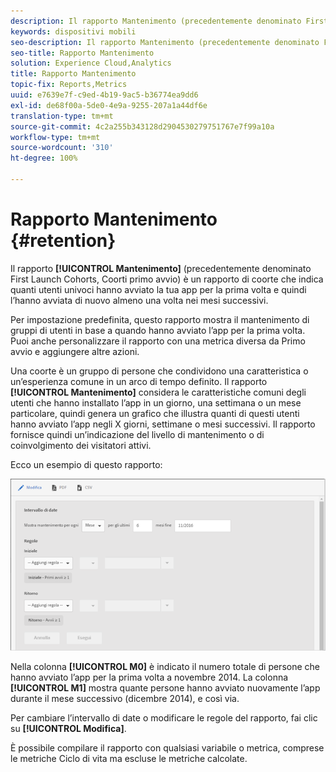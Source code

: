 ```yaml
---
description: Il rapporto Mantenimento (precedentemente denominato First Launch Cohorts, Coorti primo avvio) è un rapporto di coorte che indica quanti utenti univoci hanno avviato la tua app per la prima volta e quindi l’hanno avviata di nuovo almeno una volta nei mesi successivi.
keywords: dispositivi mobili
seo-description: Il rapporto Mantenimento (precedentemente denominato First Launch Cohorts, Coorti primo avvio) è un rapporto di coorte che indica quanti utenti univoci hanno avviato la tua app per la prima volta e quindi l’hanno avviata di nuovo almeno una volta nei mesi successivi.
seo-title: Rapporto Mantenimento
solution: Experience Cloud,Analytics
title: Rapporto Mantenimento
topic-fix: Reports,Metrics
uuid: e7639e7f-c9ed-4b19-9ac5-b36774ea9dd6
exl-id: de68f00a-5de0-4e9a-9255-207a1a44df6e
translation-type: tm+mt
source-git-commit: 4c2a255b343128d2904530279751767e7f99a10a
workflow-type: tm+mt
source-wordcount: '310'
ht-degree: 100%

---
```


# Rapporto Mantenimento {#retention}

Il rapporto **[!UICONTROL Mantenimento]** (precedentemente denominato First Launch Cohorts, Coorti primo avvio) è un rapporto di coorte che indica quanti utenti univoci hanno avviato la tua app per la prima volta e quindi l’hanno avviata di nuovo almeno una volta nei mesi successivi.

Per impostazione predefinita, questo rapporto mostra il mantenimento di gruppi di utenti in base a quando hanno avviato l’app per la prima volta. Puoi anche personalizzare il rapporto con una metrica diversa da Primo avvio e aggiungere altre azioni.

Una coorte è un gruppo di persone che condividono una caratteristica o un’esperienza comune in un arco di tempo definito. Il rapporto **[!UICONTROL Mantenimento]** considera le caratteristiche comuni degli utenti che hanno installato l’app in un giorno, una settimana o un mese particolare, quindi genera un grafico che illustra quanti di questi utenti hanno avviato l’app negli X giorni, settimane o mesi successivi. Il rapporto fornisce quindi un’indicazione del livello di mantenimento o di coinvolgimento dei visitatori attivi.

Ecco un esempio di questo rapporto:

![](assets/report_retention_edit.png)

Nella colonna **[!UICONTROL M0]** è indicato il numero totale di persone che hanno avviato l’app per la prima volta a novembre 2014. La colonna **[!UICONTROL M1]** mostra quante persone hanno avviato nuovamente l’app durante il mese successivo (dicembre 2014), e così via.

Per cambiare l’intervallo di date o modificare le regole del rapporto, fai clic su **[!UICONTROL Modifica]**.

È possibile compilare il rapporto con qualsiasi variabile o metrica, comprese le metriche Ciclo di vita ma escluse le metriche calcolate.
